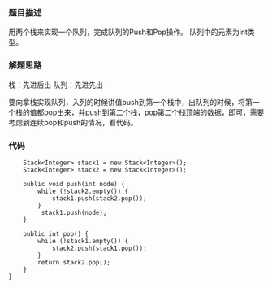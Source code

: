### 题目描述

用两个栈来实现一个队列，完成队列的Push和Pop操作。 队列中的元素为int类型。


### 解题思路

栈：先进后出
队列：先进先出

要向拿栈实现队列，入列的时候讲值push到第一个栈中，出队列的时候，将第一个栈的值都pop出来，并push到第二个栈，pop第二个栈顶端的数据，即可，需要考虑到连续pop和push的情况，看代码。


### 代码

```
    Stack<Integer> stack1 = new Stack<Integer>();
    Stack<Integer> stack2 = new Stack<Integer>();
    
    public void push(int node) {
        while (!stack2.empty()) {
            stack1.push(stack2.pop());
        }
    	 stack1.push(node);   
    }
    
    public int pop() {
    	while (!stack1.empty()) {
            stack2.push(stack1.pop());
        }
		return stack2.pop();
    }
}
```

